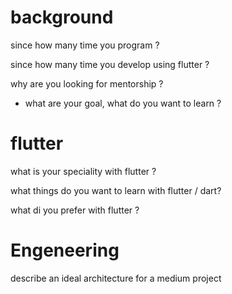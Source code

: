 # background
since how many time you program ?

since how many time you develop using flutter ?

why are you looking for mentorship ?
  - what are your goal, what do you want to learn ?

# flutter
what is your speciality with flutter ?

what things do you want to learn with flutter / dart?

what di you prefer with flutter ?

# Engeneering
describe an ideal architecture for a medium project 
